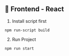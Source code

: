 ## 📖 Frontend - React

1. Install script first
```
npm run-script build
```

2. Run Project
```
npm run start
```